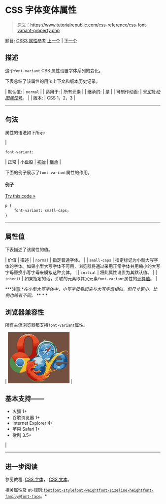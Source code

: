# CSS 字体变体属性

> 原文：<https://www.tutorialrepublic.com/css-reference/css-font-variant-property.php>

题目: [CSS3 属性参考](css3-properties.php) [上一个](css-font-style-property.php) | [下一个](css-font-weight-property.php)

## 描述

这个`font-variant` CSS 属性设置字体系列的变化。

下表总结了该属性的用法上下文和版本历史记录。

| 默认值: | `normal` |
| 适用于: | 所有元素 |
| 继承的: | 是 |
| 可制作动画: | [号*见*号*动图属性*号](css-animatable-properties.php)。 |
| 版本: | CSS 1，2，3 |

* * *

## 句法

属性的语法如下所示:

| 

```
font-variant: 
```

 | 正常 &#124; 小盘股 &#124; [初始](../definitions.php#initial) &#124; [继承](../definitions.php#inherit) |

下面的例子展示了`font-variant`属性的作用。

#### 例子

[Try this code »](../codelab.php?topic=css&file=font-variant-property "Try this code using online Editor")

```
p {
    font-variant: small-caps;
}
```

* * *

## 属性值

下表描述了该属性的值。

| 价值 | 描述 |
| `normal` | 指定普通字体。 |
| `small-caps` | 指定标记为小型大写字体的字体。如果小型大写字体不可用，浏览器将通过采用正常字体并用缩小的大写字母替换小写字母来模拟这种变体。 |
| `initial` | 将此属性设置为其默认值。 |
| `inherit` | 如果指定的话，关联的元素取其父元素`font-variant`属性的[计算值](../definitions.php#computed-value)。 |

 ***注意:**在小型大写字体中，小写字母看起来与大写字母相似，但尺寸更小，比例也略有不同。*  ** * *

## 浏览器兼容性

所有主流浏览器都支持`font-variant`属性。

| ![Browsers Icon](img/e9331123c77668c1832e541c2fca1002.png) | 

## 基本支持——

*   火狐 1+
*   谷歌浏览器 1+
*   Internet Explorer 4+
*   苹果 Safari 1+
*   歌剧 3.5+

 |

* * *

## 进一步阅读

参见教程: [CSS 字体](../css-tutorial/css-fonts.php)， [CSS 文本](../css-tutorial/css-text.php)。

相关属性及 at-规则:[`font`](css-font-property.php)[`font-style`](css-font-style-property.php)[`font-weight`](css-font-weight-property.php)[`font-size`](css-font-size-property.php)[`line-height`](css-line-height-property.php)[`font-family`](css-font-family-property.php)[`@font-face`](css-font-face-rule.php)。*